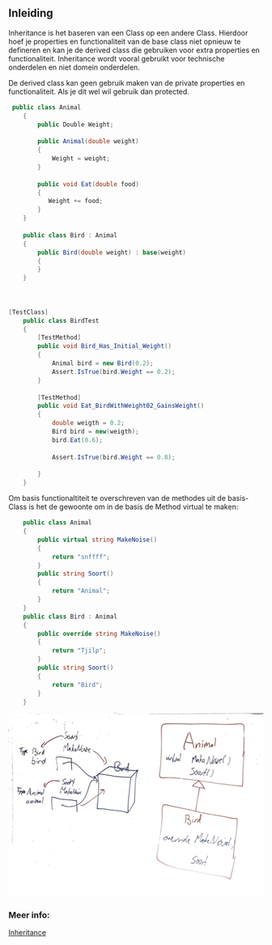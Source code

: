 ## Inleiding

Inheritance is het baseren van een Class op een andere Class.
Hierdoor hoef je properties en functionaliteit van de base class niet opnieuw te defineren en kan je de derived class die gebruiken voor extra properties en functionaliteit. 
Inheritance wordt vooral gebruikt voor technische onderdelen en niet domein onderdelen. 

De derived class kan geen gebruik maken van de private properties en functionaliteit.
Als je dit wel wil gebruik dan protected.

```c#
 public class Animal
    {
        public Double Weight;

        public Animal(double weight)
        {
            Weight = weight;
        }

        public void Eat(double food)
        {
           Weight += food;
        }
    }

    public class Bird : Animal
    {
        public Bird(double weight) : base(weight)
        {
        }
    }



[TestClass]
    public class BirdTest
    {
        [TestMethod]
        public void Bird_Has_Initial_Weight()
        {
            Animal bird = new Bird(0.2);
            Assert.IsTrue(bird.Weight == 0.2);
        }

        [TestMethod]
        public void Eat_BirdWithWeight02_GainsWeight()
        {
            double weigth = 0.2;
            Bird bird = new(weigth);
            bird.Eat(0.6);

            Assert.IsTrue(bird.Weight == 0.8);

        }
    }

```
Om basis functionaltiteit te overschreven van de methodes uit de basis-Class is het de gewoonte om in de basis de Method virtual te maken:

```c#
	public class Animal
    {
        public virtual string MakeNoise()
        {
            return "snffff";
        }
        public string Soort()
        {
            return "Animal";
        }
    }
    public class Bird : Animal
    {    
        public override string MakeNoise()
        {
            return "Tjilp";
        }
        public string Soort()
        {
            return "Bird";
        }
    }
```

![alt text](https://github.com/link007113/TraineeshipNotes/raw/main/Dag08/InheritanceUitleg.jpeg)


### Meer info:
[Inheritance](https://learn.microsoft.com/en-us/dotnet/csharp/fundamentals/object-oriented/inheritance)